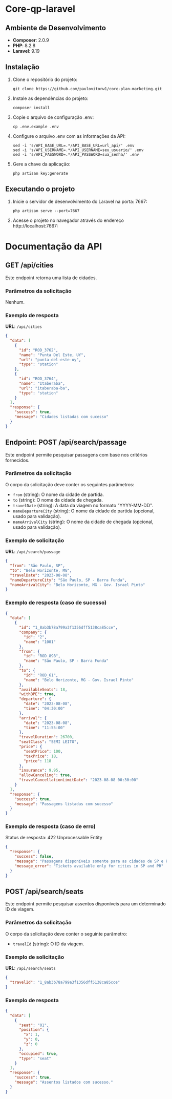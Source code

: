 # Core-qp-laravel
## Ambiente de Desenvolvimento

- **Composer**: 2.0.9
- **PHP**: 8.2.8
- **Laravel**: 9.19
## Instalação

1. Clone o repositório do projeto:
     ```shell
    git clone https://github.com/paulovitorw1/core-plan-marketing.git
    ```
2. Instale as dependências do projeto:
   ```shell
   composer install
   ```
3. Copie o arquivo de configuração .env:
     ```shell
    cp .env.example .env
      ```
4. Configure o arquivo .env com as informações da API:
     ```shell
    sed -i 's/API_BASE_URL=.*/API_BASE_URL=url_api/' .env
    sed -i 's/API_USERNAME=.*/API_USERNAME=seu_usuario/' .env
    sed -i 's/API_PASSWORD=.*/API_PASSWORD=sua_senha/' .env
      ```
5. Gere a chave da aplicação:
    ```shell
    php artisan key:generate
    ```
  ## Executando o projeto
1. Inicie o servidor de desenvolvimento do Laravel na porta: 7667:
     ```shell
    php artisan serve --port=7667 
    ```
2. Acesse o projeto no navegador através do endereço http://localhost:7667:
# Documentação da API
## GET /api/cities

Este endpoint retorna uma lista de cidades.

### Parâmetros da solicitação
Nenhum.
### Exemplo de resposta

**URL**: `/api/cities`

```json
{
  "data": [
    {
      "id": "ROD_3762",
      "name": "Punta Del Este, UY",
      "url": "punta-del-este-uy",
      "type": "station"
    },
    {
      "id": "ROD_3764",
      "name": "Itaberaba",
      "url": "itaberaba-ba",
      "type": "station"
    }
  ],
  "response": {
    "success": true,
    "message": "Cidades listadas com sucesso"
  }
}
```

## Endpoint: POST /api/search/passage

Este endpoint permite pesquisar passagens com base nos critérios fornecidos.

### Parâmetros da solicitação

O corpo da solicitação deve conter os seguintes parâmetros:

- `from` (string): O nome da cidade de partida.
- `to` (string): O nome da cidade de chegada.
- `travelDate` (string): A data da viagem no formato "YYYY-MM-DD".
- `nameDepartureCity` (string): O nome da cidade de partida (opcional, usado para validação).
- `nameArrivalCity` (string): O nome da cidade de chegada (opcional, usado para validação).

### Exemplo de solicitação

**URL**: `/api/search/passage`

```json
{
  "from": "São Paulo, SP",
  "to": "Belo Horizonte, MG",
  "travelDate": "2023-08-08",
  "nameDepartureCity": "São Paulo, SP - Barra Funda",
  "nameArrivalCity": "Belo Horizonte, MG - Gov. Israel Pinto"
}
```
### Exemplo de resposta (caso de sucesso)
```json
{
  "data": [
    {
      "id": "1_8ab3b78a799a3f1356dff5138ca85cce",
      "company": {
        "id": "2",
        "name": "1001"
      },
      "from": {
        "id": "ROD_898",
        "name": "São Paulo, SP - Barra Funda"
      },
      "to": {
        "id": "ROD_61",
        "name": "Belo Horizonte, MG - Gov. Israel Pinto"
      },
      "availableSeats": 18,
      "withBPE": true,
      "departure": {
        "date": "2023-08-08",
        "time": "04:30:00"
      },
      "arrival": {
        "date": "2023-08-08",
        "time": "11:55:00"
      },
      "travelDuration": 26700,
      "seatClass": "SEMI LEITO",
      "price": {
        "seatPrice": 100,
        "taxPrice": 18,
        "price": 118
      },
      "insurance": 9.95,
      "allowCanceling": true,
      "travelCancellationLimitDate": "2023-08-08 00:30:00"
    }
  ],
  "response": {
    "success": true,
    "message": "Passagens listadas com sucesso"
  }
}
```
### Exemplo de resposta (caso de erro)
Status de resposta: 422 Unprocessable Entity
```json
{
  "response": {
    "success": false,
    "message": "Passagens disponíveis somente para as cidades de SP e PR.",
    "message_error": "Tickets available only for cities in SP and PR"
  }
}
```
## POST /api/search/seats

Este endpoint permite pesquisar assentos disponíveis para um determinado ID de viagem.

### Parâmetros da solicitação

O corpo da solicitação deve conter o seguinte parâmetro:

- `travelId` (string): O ID da viagem.

### Exemplo de solicitação

**URL**: `/api/search/seats`

```json
{
  "travelId": "1_8ab3b78a799a3f1356dff5138ca85cce"
}
```
### Exemplo de resposta 
```json
{
  "data": [
    {
      "seat": "01",
      "position": {
        "x": 1,
        "y": 0,
        "z": 0
      },
      "occupied": true,
      "type": "seat"
    }
  ],
  "response": {
    "success": true,
    "message": "Assentos listados com sucesso."
  }
}
```

